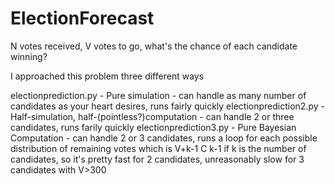 # ElectionForecast
N votes received, V votes to go, what's the chance of each candidate winning?

I approached this problem three different ways

electionprediction.py - Pure simulation - can handle as many number of candidates as your heart desires, runs fairly quickly
electionprediction2.py - Half-simulation, half-(pointless?)computation - can handle 2 or three candidates, runs farily quickly
electionprediction3.py - Pure Bayesian Computation - can handle 2 or 3 candidates, runs a loop for each possible distribution of remaining votes which is V+k-1 C k-1 if k is the number of candidates, so it's pretty fast for 2 candidates, unreasonably slow for 3 candidates with V>300
